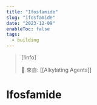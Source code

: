 ```yaml
---
title: "Ifosfamide"
slug: "ifosfamide"
date: "2023-12-09"
enableToc: false
tags:
  - building
---
```


> [!info]
>
> 🌱 來自: [[Alkylating Agents]]

# Ifosfamide


